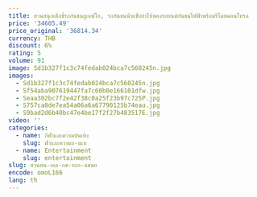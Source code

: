 ```yaml
---
title: สวนสนุกเด็กขี่รถกันชนยูเอฟโอ, รถกันชนน้ําแข็งทําให้พองรถยนต์กันชนไฟฟ้าพร้อมรีโมทคอนโทรล
price: '34605.49'
price_original: '36814.34'
currency: THB
discount: 6%
rating: 5
volume: 91
image: Sd1b327f1c3c74fedab024bca7c560245n.jpg
images:
  - Sd1b327f1c3c74fedab024bca7c560245n.jpg
  - Sf54aba907619447fa7c60b0e166101dfw.jpg
  - Seaa302bc7f2e42f38c0a25f23b97c725P.jpg
  - S757ca8de7ea54a06a6a67790125b74eau.jpg
  - S9bad2d6b40bc47e4be17f2f27b483517E.jpg
video: ''
categories:
  - name: กีฬาและความบันเทิง
    slug: ฬาและความบ-นเท
  - name: Entertainment
    slug: entertainment
slug: สวนสน-กเด-กข-รถก-นชนย
encode: omoL166
lang: th
---
```

  